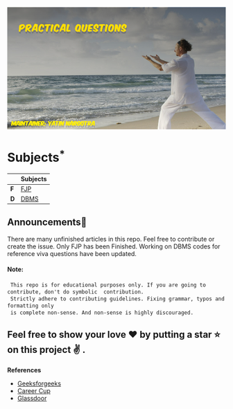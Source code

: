 ![](https://github.com/yatinnargotra/TE_EnTC_Sem1_Practicals/blob/master/logo.png)

# Subjects<sup title="Companies whose are articles are properly ready">*</sup>

| | Subjects |
| ------ | ------ |
| **F** | [FJP](FJP/README.md) |
| **D** | [DBMS](DBMS/README.md) | 

## Announcements👐 
There are many unfinished articles in this repo. Feel free to contribute or create the issue.
Only FJP has been Finished. Working on DBMS codes for reference viva questions have been updated.

#### Note:
     This repo is for educational purposes only. If you are going to contribute, don't do symbolic  contribution. 
     Strictly adhere to contributing guidelines. Fixing grammar, typos and formatting only
     is complete non-sense. And non-sense is highly discouraged.
     

## Feel free to show your love :heart: by putting a star :star: on this project :v: .
<b name="ref">References</b>
- [Geeksforgeeks](http://www.geeksforgeeks.org/)
- [Career Cup](https://www.careercup.com/)
- [Glassdoor](https://www.glassdoor.co.in/index.htm)


